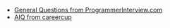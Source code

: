 - [General Questions from ProgrammerInterview.com](https://www.programmerinterview.com/index.php/general-miscellaneous/introduction/)
- [AIQ from careercup](https://www.careercup.com/question?id=5196843888672768)
